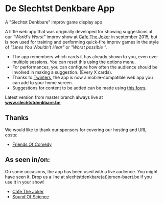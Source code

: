 # De Slechtst Denkbare App
A "Slechtst Denkbare" improv game display app

A little web app that was originally developed for showing suggestions at our _"World's Worst"_ improv show at [Cafe The Joker](http://www.cafethejoker.be/) in september 2015, but is now used for training and performing quick-fire improv games in the style of _"Lines You Wouldn't Hear"_ or _"Worst possible <profession>"_. 

* The app remembers which cards it has already shown to you, even over multiple sessions. You can reset this using the options menu.
* For performances, you can configure how often the audience should be involved in making a suggestion. (Every X cards).
* Thanks to [Twinters](https://github.com/twinters), the app is now a mobile-compatible web app you can add to your home screen.
* Suggestions for content to be added can be made using [this form](https://docs.google.com/forms/d/e/1FAIpQLSfMRoif8uh3CGwaXHmuRLflB6kYLQpwFVQp2WVeE8Y7cgVW3A/viewform).

Latest version from master branch always live at **www.slechtstdenkbare.be**

## Thanks
We would like to thank our sponsors for covering our hosting and URL costs:
* [Friends Of Comedy](https://friendsofcomedy.webs.com/)

## As seen in/on:
On some occasions, the app has been used with a live audience. You might have seen it. Drop us a line at slechtstdenkbare(at)jeroen-baert.be if you use it in your show!
* [Cafe The Joker](http://www.cafethejoker.be/)
* [Sound Of Science](http://www.soundofscience.be)
